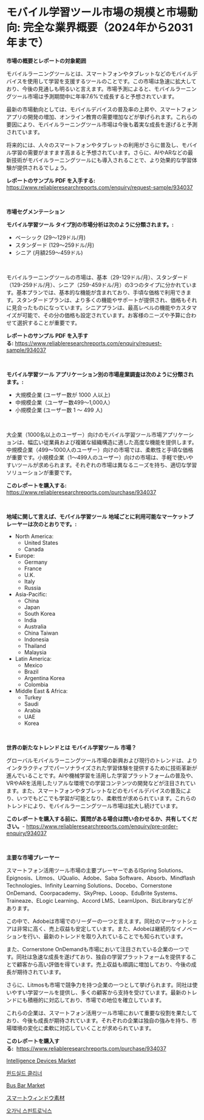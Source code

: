 <p><h1>モバイル学習ツール市場の規模と市場動向: 完全な業界概要（2024年から2031年まで）</h1></p><p><strong>市場の概要とレポートの対象範囲</strong></p>
<p><p>モバイルラーニングツールとは、スマートフォンやタブレットなどのモバイルデバイスを使用して学習を支援するツールのことです。この市場は急速に拡大しており、今後の見通しも明るいと言えます。市場予測によると、モバイルラーニングツール市場は予測期間中に年率7.6%で成長すると予想されています。</p><p>最新の市場動向としては、モバイルデバイスの普及率の上昇や、スマートフォンアプリの開発の増加、オンライン教育の需要増加などが挙げられます。これらの要因により、モバイルラーニングツール市場は今後も着実な成長を遂げると予測されています。</p><p>将来的には、人々のスマートフォンやタブレットの利用がさらに普及し、モバイル学習の需要がますます高まると予想されています。さらに、AIやARなどの最新技術がモバイルラーニングツールにも導入されることで、より効果的な学習体験が提供されるでしょう。</p></p>
<p><strong>レポートのサンプル PDF を入手する:</strong> <a href="https://www.reliableresearchreports.com/enquiry/request-sample/934037">https://www.reliableresearchreports.com/enquiry/request-sample/934037</a></p>
<p>&nbsp;</p>
<p><strong>市場セグメンテーション</strong></p>
<p><strong>モバイル学習ツール タイプ別の市場分析は次のように分類されます。:</strong></p>
<p><ul><li>ベーシック (29～129ドル/月)</li><li>スタンダード (129～259ドル/月)</li><li>シニア (月額259～459ドル)</li></ul></p>
<p>&nbsp;</p>
<p><p>モバイルラーニングツールの市場は、基本（29-129ドル/月）、スタンダード（129-259ドル/月）、シニア（259-459ドル/月）の3つのタイプに分かれています。基本プランでは、基本的な機能が含まれており、手頃な価格で利用できます。スタンダードプランは、より多くの機能やサポートが提供され、価格もそれに見合ったものになっています。シニアプランは、最高レベルの機能やカスタマイズが可能で、その分の価格も設定されています。お客様のニーズや予算に合わせて選択することが重要です。</p></p>
<p><strong>レポートのサンプル PDF を入手する:</strong>&nbsp;<a href="https://www.reliableresearchreports.com/enquiry/request-sample/934037">https://www.reliableresearchreports.com/enquiry/request-sample/934037</a></p>
<p>&nbsp;</p>
<p><strong> モバイル学習ツール アプリケーション別の市場産業調査は次のように分類されます。:</strong></p>
<p><ul><li>大規模企業 (ユーザー数が 1000 人以上)</li><li>中規模企業（ユーザー数499～1,000人）</li><li>小規模企業 (ユーザー数 1 ～ 499 人)</li></ul></p>
<p>&nbsp;</p>
<p><p>大企業（1000名以上のユーザー）向けのモバイル学習ツール市場アプリケーションは、幅広い従業員および複雑な組織構造に適した高度な機能を提供します。中規模企業（499〜1000人のユーザー）向けの市場では、柔軟性と手頃な価格が重要です。小規模企業（1〜499人のユーザー）向けの市場は、手軽で使いやすいツールが求められます。それぞれの市場は異なるニーズを持ち、適切な学習ソリューションが重要です。</p></p>
<p><strong>このレポートを購入する:</strong>&nbsp; <a href="https://www.reliableresearchreports.com/purchase/934037">https://www.reliableresearchreports.com/purchase/934037</a></p>
<p>&nbsp;</p>
<p><strong>地域に関して言えば、モバイル学習ツール 地域ごとに利用可能なマーケットプレーヤーは次のとおりです。:</strong></p>
<p><ul>
    <li>
        North America:
        <ul>
            <li>United States</li>
            <li>Canada</li>
        </ul>
    </li>
    <li>
        Europe:
        <ul>
            <li>Germany</li>
            <li>France</li>
            <li>U.K.</li>
            <li>Italy</li>
            <li>Russia</li>
        </ul>
    </li>
    <li>
        Asia-Pacific:
        <ul>
            <li>China</li>
            <li>Japan</li>
            <li>South Korea</li>
            <li>India</li>
            <li>Australia</li>
            <li>China Taiwan</li>
            <li>Indonesia</li>
            <li>Thailand</li>
            <li>Malaysia</li>
        </ul>
    </li>
    <li>
        Latin America:
        <ul>
            <li>Mexico</li>
            <li>Brazil</li>
            <li>Argentina Korea</li>
            <li>Colombia</li>
        </ul>
    </li>
    <li>
        Middle East & Africa:
        <ul>
            <li>Turkey</li>
            <li>Saudi</li>
            <li>Arabia</li>
            <li>UAE</li>
            <li>Korea</li>
        </ul>
    </li>
    </ul></p>
<p>&nbsp;</p>
<p><strong>世界の新たなトレンドとは モバイル学習ツール 市場？</strong></p>
<p><p>グローバルモバイルラーニングツール市場の新興および現行のトレンドは、よりインタラクティブでパーソナライズされた学習体験を提供するために技術革新が進んでいることです。AIや機械学習を活用した学習プラットフォームの普及や、VRやARを活用したリアルな環境での学習コンテンツの開発などが注目されています。また、スマートフォンやタブレットなどのモバイルデバイスの普及により、いつでもどこでも学習が可能となり、柔軟性が求められています。これらのトレンドにより、モバイルラーニングツール市場は拡大し続けています。</p></p>
<p><strong>このレポートを購入する前に、質問がある場合は問い合わせるか、共有してください。</strong>- <a href="https://www.reliableresearchreports.com/enquiry/pre-order-enquiry/934037">https://www.reliableresearchreports.com/enquiry/pre-order-enquiry/934037</a></p>
<p>&nbsp;</p>
<p><strong>主要な市場プレーヤー</strong></p>
<p><p>スマートフォン活用ツール市場の主要プレーヤーであるISpring Solutions、Epignosis、Litmos、UQualio、Adobe、Saba Software、Absorb、Mindflash Technologies、Infinity Learning Solutions、Docebo、Cornerstone OnDemand、Coorpacademy、SkyPrep、Looop、EduBrite Systems、Traineaze、ELogic Learning、Accord LMS、LearnUpon、BizLibraryなどがあります。</p><p>この中で、Adobeは市場でのリーダーの一つと言えます。同社のマーケットシェアは非常に高く、売上収益も安定しています。また、Adobeは継続的なイノベーションを行い、最新のトレンドを取り入れていることでも知られています。</p><p>また、Cornerstone OnDemandも市場において注目されている企業の一つです。同社は急速な成長を遂げており、独自の学習プラットフォームを提供することで顧客から高い評価を得ています。売上収益も順調に増加しており、今後の成長が期待されています。</p><p>さらに、Litmosも市場で競争力を持つ企業の一つとして挙げられます。同社は使いやすい学習ツールを提供し、多くの顧客から支持を受けています。最新のトレンドにも積極的に対応しており、市場での地位を確立しています。</p><p>これらの企業は、スマートフォン活用ツール市場において重要な役割を果たしており、今後も成長が期待されています。それぞれの企業は独自の強みを持ち、市場環境の変化に柔軟に対応していくことが求められています。</p></p>
<p><strong>このレポートを購入する:</strong>&nbsp;&nbsp;<a href="https://www.reliableresearchreports.com/purchase/934037">https://www.reliableresearchreports.com/purchase/934037</a></p>
<p><p><a href="https://view.publitas.com/reportprime-1/intelligence-devices-market-dynamics-2024-2031-also-about-its-market-trends-projections-and-opportunities/">Intelligence Devices Market</a></p><p><a href="https://medium.com/@gerry_almeida/%EC%9C%88%EB%93%9C%EC%8B%A4%EB%93%9C-%ED%81%B4%EB%A6%AC%EB%84%88-%EC%8B%9C%EC%9E%A5-%EB%B6%84%EC%84%9D-%EA%B8%80%EB%A1%9C%EB%B2%8C-%EC%82%B0%EC%97%85-%EC%A0%84%EB%A7%9D%EA%B3%BC-%EC%98%88%EC%B8%A1-2024%EB%85%84%EB%B6%80%ED%84%B0-2031%EB%85%84%EA%B9%8C%EC%A7%80-5b1090e14a10">윈드실드 클리너</a></p><p><a href="https://unruly-ladybug-44b.notion.site/Bus-Bar-Market-Size-Growth-Outlook-from-2024-to-2031-projecting-at-Market-s-Trends-Analysis-by-App-41d54134821a47d6874300dd19b8f455">Bus Bar Market</a></p><p><a href="https://medium.com/@kelsitorphy644/%E3%82%B9%E3%83%9E%E3%83%BC%E3%83%88%E3%82%A6%E3%82%A3%E3%83%B3%E3%83%89%E3%82%A6%E6%9D%90%E6%96%99%E5%B8%82%E5%A0%B4-%E6%88%90%E5%8A%9F%E3%81%99%E3%82%8B%E3%83%93%E3%82%B8%E3%83%8D%E3%82%B9%E6%88%A6%E7%95%A5%E3%81%AE%E9%8D%B52031%E5%B9%B4%E3%81%BE%E3%81%A7%E3%81%AE%E4%BA%88%E6%B8%AC-edbcf9631997">スマートウィンドウ素材</a></p><p><a href="https://medium.com/@gerry_almeida/%EC%9C%A0%EA%B8%B0-%EC%8A%A4%ED%95%80%ED%8A%B8%EB%A1%9C%EB%8B%89%EC%8A%A4-%EC%8B%9C%EC%9E%A5-2031%EB%85%84%EA%B9%8C%EC%A7%80%EC%9D%98-%ED%8A%B8%EB%A0%8C%EB%93%9C-%EC%98%88%EC%B8%A1-%EB%B0%8F-%EA%B2%BD%EC%9F%81-%EB%B6%84%EC%84%9D-1e1a31a813ca">오가닉 스핀트로닉스</a></p></p>
